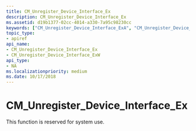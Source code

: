 ```yaml
---
title: CM_Unregister_Device_Interface_Ex
description: CM_Unregister_Device_Interface_Ex
ms.assetid: d19b1377-02cc-4014-a330-7a95c98230cc
keywords: ["CM_Unregister_Device_Interface_ExA", "CM_Unregister_Device_Interface_ExW", "CM_Unregister_Device_Interface_Ex Device and Driver Installation"]
topic_type:
- apiref
api_name:
- CM_Unregister_Device_Interface_Ex
- CM_Unregister_Device_Interface_ExW
api_type:
- NA
ms.localizationpriority: medium
ms.date: 10/17/2018
---
```


# CM_Unregister_Device_Interface_Ex

This function is reserved for system use.
